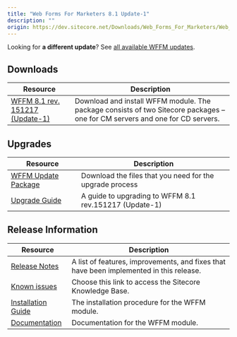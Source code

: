 ```yaml
---
title: "Web Forms For Marketers 8.1 Update-1"
description: ""
origin: https://dev.sitecore.net/Downloads/Web_Forms_For_Marketers/Web_Forms_For_Marketers_81/Web_forms_for_marketers_81_Update1
---
```


  <Alert variant='warning' mb={4}>
    <AlertIcon />
    

Looking for **a different update**? See [all available WFFM updates](/downloads/Web_Forms_For_Marketers).


  </Alert>
  

## Downloads

 | Resource | Description |
 | --- | --- |
 | [WFFM 8.1 rev. 151217 (Update-1)](https://scdp.blob.core.windows.net/downloads/Web%20Forms%20For%20Marketers/Web%20Forms%20For%20Marketers%2081/Web%20forms%20for%20marketers%2081%20Update1/Secure/Web%20Forms%20For%20Marketers%208.1%20rev.%20151217%20Update-1%20NOT%20SC%20PACKAGE.zip) | Download and install WFFM module. The package consists of two Sitecore packages – one for CM servers and one for CD servers. |

## Upgrades

 | Resource | Description |
 | --- | --- |
 | [WFFM Update Package](https://scdp.blob.core.windows.net/downloads/Web%20Forms%20For%20Marketers/Web%20Forms%20For%20Marketers%2081/Web%20forms%20for%20marketers%2081%20Update1/Secure/Web%20Forms%20For%20Marketers%208.1%20rev.%20151217%20Update%20Packages%20NOT%20SC%20PACKAGE.zip) | Download the files that you need for the upgrade process |
 | [Upgrade Guide](https://scdp.blob.core.windows.net/downloads/Web%20Forms%20For%20Marketers/Web%20Forms%20For%20Marketers%2081/Web%20forms%20for%20marketers%2081%20Update1/Secure/WFFM%208%201%20Update-1%20Upgrade%20Guide.pdf) | A guide to upgrading to WFFM 8.1 rev.151217 (Update-1) |

## Release Information

 | Resource | Description |
 | --- | --- |
 | [Release Notes](/downloads/Web_Forms_For_Marketers/Web_Forms_For_Marketers_81/Web_forms_for_marketers_81_Update1/Release_Notes) | A list of features, improvements, and fixes that have been implemented in this release. |
 | [Known issues](https://kb.sitecore.net/articles/390090) | Choose this link to access the Sitecore Knowledge Base. |
 | [Installation Guide](https://scdp.blob.core.windows.net/downloads/Web%20Forms%20For%20Marketers/Web%20Forms%20For%20Marketers%2081/Web%20forms%20for%20marketers%2081%20Update1/Secure/WFFM%208%201%20Update-1%20Installation%20Guide.pdf) | The installation procedure for the WFFM module. |
 | [Documentation](https://doc.sitecore.com/developers/81/web-forms-for-marketers/en/index-en.html) | Documentation for the WFFM module. |